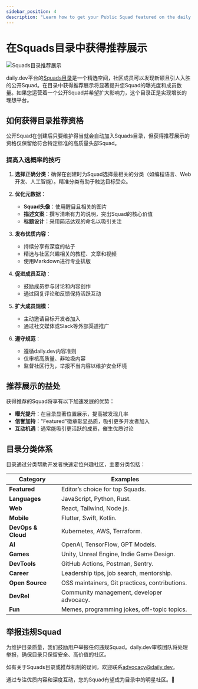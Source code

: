```yaml
---
sidebar_position: 4
description: "Learn how to get your Public Squad featured on the daily.dev Squads Directory. Increase visibility and engagement with editorial selection tips."
---
```


# 在Squads目录中获得推荐展示

![Squads目录推荐展示](https://github.com/user-attachments/assets/fb28a405-1c0d-45f8-a8a2-6cfa278ce84e)

daily.dev平台的[Squads目录](https://app.daily.dev/squads)是一个精选空间，社区成员可以发现新颖且引人入胜的公开Squad。在目录中获得推荐展示将显著提升您Squad的曝光度和成员数量。如果您运营着一个公开Squad并希望扩大影响力，这个目录正是实现增长的理想平台。

## 如何获得目录推荐资格

公开Squad在创建后只要维护得当就会自动加入Squads目录，但获得推荐展示的资格仅保留给符合特定标准的高质量头部Squad。

### 提高入选概率的技巧

1. **选择正确分类**：确保在创建时为Squad选择最相关的分类（如编程语言、Web开发、人工智能）。精准分类有助于触达目标受众。

2. **优化元数据**：
   - **Squad头像**：使用醒目且相关的图片
   - **描述文案**：撰写清晰有力的说明，突出Squad的核心价值
   - **标题设计**：采用简洁达观的命名以吸引关注

3. **发布优质内容**：
   - 持续分享有深度的帖子
   - 精选与社区兴趣相关的教程、文章和视频
   - 使用Markdown进行专业排版

4. **促进成员互动**：
   - 鼓励成员参与讨论和内容创作
   - 通过回复评论和反馈保持活跃互动

5. **扩大成员规模**：
   - 主动邀请目标开发者加入
   - 通过社交媒体或Slack等外部渠道推广

6. **遵守规范**：
   - 遵循daily.dev内容准则
   - 仅审核高质量、非垃圾内容
   - 监督社区行为，举报不当内容以维护安全环境

## 推荐展示的益处

获得推荐的Squad将享有以下加速发展的优势：

- **曝光提升**：在目录显著位置展示，提高被发现几率  
- **信誉加持**："Featured"徽章彰显品质，吸引更多开发者加入  
- **互动机遇**：通常能吸引更活跃的成员，催生优质讨论

## 目录分类体系

目录通过分类帮助开发者快速定位兴趣社区，主要分类包括：

| **Category**         | **Examples**                                   |
|-----------------------|-----------------------------------------------|
| **Featured**          | Editor’s choice for top Squads.               |
| **Languages**         | JavaScript, Python, Rust.                     |
| **Web**               | React, Tailwind, Node.js.                     |
| **Mobile**            | Flutter, Swift, Kotlin.                       |
| **DevOps & Cloud**    | Kubernetes, AWS, Terraform.                   |
| **AI**                | OpenAI, TensorFlow, GPT Models.               |
| **Games**             | Unity, Unreal Engine, Indie Game Design.      |
| **DevTools**          | GitHub Actions, Postman, Sentry.              |
| **Career**            | Leadership tips, job search, mentorship.      |
| **Open Source**       | OSS maintainers, Git practices, contributions.|
| **DevRel**            | Community management, developer advocacy.     |
| **Fun**               | Memes, programming jokes, off-topic topics.   |

## 举报违规Squad

为维护目录质量，我们鼓励用户举报任何违规Squad。daily.dev审核团队将处理举报，确保目录只保留安全、高价值的社区。

如有关于Squads目录或推荐机制的疑问，欢迎联系[advocacy@daily.dev](mailto:advocacy@daily.dev)。

通过专注优质内容和深度互动，您的Squad有望成为目录中的明星社区。🚀